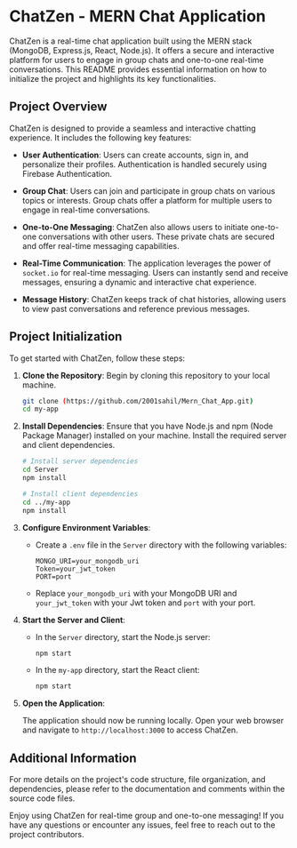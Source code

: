 




# ChatZen - MERN Chat Application

ChatZen is a real-time chat application built using the MERN stack (MongoDB, Express.js, React, Node.js). It offers a secure and interactive platform for users to engage in group chats and one-to-one real-time conversations. This README provides essential information on how to initialize the project and highlights its key functionalities.

## Project Overview
 
ChatZen is designed to provide a seamless and interactive chatting experience. It includes the following key features:

- **User Authentication**: Users can create accounts, sign in, and personalize their profiles. Authentication is handled securely using Firebase Authentication.

- **Group Chat**: Users can join and participate in group chats on various topics or interests. Group chats offer a platform for multiple users to engage in real-time conversations.

- **One-to-One Messaging**: ChatZen also allows users to initiate one-to-one conversations with other users. These private chats are secured and offer real-time messaging capabilities.

- **Real-Time Communication**: The application leverages the power of `socket.io` for real-time messaging. Users can instantly send and receive messages, ensuring a dynamic and interactive chat experience.

- **Message History**: ChatZen keeps track of chat histories, allowing users to view past conversations and reference previous messages.

## Project Initialization

To get started with ChatZen, follow these steps:

1. **Clone the Repository**: Begin by cloning this repository to your local machine.

   ```bash
   git clone (https://github.com/2001sahil/Mern_Chat_App.git)
   cd my-app
   ```

2. **Install Dependencies**: Ensure that you have Node.js and npm (Node Package Manager) installed on your machine. Install the required server and client dependencies.

   ```bash
   # Install server dependencies
   cd Server
   npm install

   # Install client dependencies
   cd ../my-app   
   npm install
   ```

3. **Configure Environment Variables**:

   - Create a `.env` file in the `Server` directory with the following variables:

     ```env
     MONGO_URI=your_mongodb_uri
     Token=your_jwt_token
     PORT=port
     ```

   - Replace `your_mongodb_uri` with your MongoDB URI and `your_jwt_token` with your Jwt token and `port` with your port.

4. **Start the Server and Client**:

   - In the `Server` directory, start the Node.js server:

     ```bash
     npm start
     ```

   - In the `my-app` directory, start the React client:

     ```bash
     npm start
     ```

5. **Open the Application**:

   The application should now be running locally. Open your web browser and navigate to `http://localhost:3000` to access ChatZen.

## Additional Information

For more details on the project's code structure, file organization, and dependencies, please refer to the documentation and comments within the source code files.

Enjoy using ChatZen for real-time group and one-to-one messaging! If you have any questions or encounter any issues, feel free to reach out to the project contributors.
